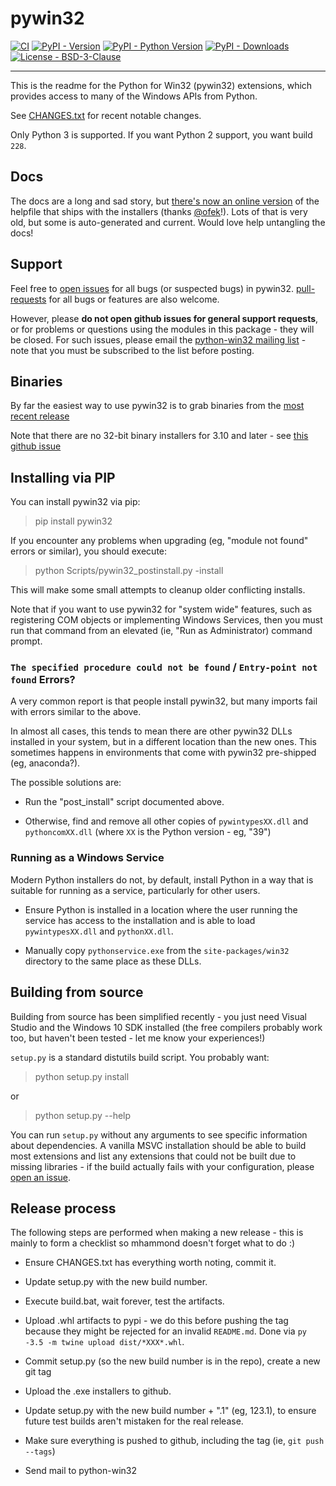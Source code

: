 # pywin32

[![CI](https://github.com/mhammond/pywin32/workflows/CI/badge.svg)](https://github.com/mhammond/pywin32/actions?query=workflow%3ACI)
[![PyPI - Version](https://img.shields.io/pypi/v/pywin32.svg)](https://pypi.org/project/pywin32)
[![PyPI - Python Version](https://img.shields.io/pypi/pyversions/pywin32.svg)](https://pypi.org/project/pywin32)
[![PyPI - Downloads](https://img.shields.io/pypi/dm/pywin32.svg)](https://pypi.org/project/pywin32)
[![License - BSD-3-Clause](https://img.shields.io/badge/license-BSD-green)](https://spdx.org/licenses/BSD-3-Clause.html)

-----

This is the readme for the Python for Win32 (pywin32) extensions, which provides access to many of the Windows APIs from Python.

See [CHANGES.txt](https://github.com/mhammond/pywin32/blob/master/CHANGES.txt) for recent notable changes.

Only Python 3 is supported. If you want Python 2 support, you want build `228`.

## Docs

The docs are a long and sad story, but [there's now an online version](https://mhammond.github.io/pywin32/)
of the helpfile that ships with the installers (thanks [@ofek](https://github.com/mhammond/pywin32/pull/1774)!).
Lots of that is very old, but some is auto-generated and current. Would love help untangling the docs!

## Support

Feel free to [open issues](https://github.com/mhammond/pywin32/issues) for
all bugs (or suspected bugs) in pywin32. [pull-requests](https://github.com/mhammond/pywin32/pulls)
for all bugs or features are also welcome.

However, please **do not open github issues for general support requests**, or
for problems or questions using the modules in this package - they will be
closed. For such issues, please email the
[python-win32 mailing list](http://mail.python.org/mailman/listinfo/python-win32) -
note that you must be subscribed to the list before posting.

## Binaries
By far the easiest way to use pywin32 is to grab binaries from the [most recent release](https://github.com/mhammond/pywin32/releases)

Note that there are no 32-bit binary installers for 3.10 and later - see
[this github issue](https://github.com/mhammond/pywin32/issues/1805)

## Installing via PIP

You can install pywin32 via pip:
> pip install pywin32

If you encounter any problems when upgrading (eg, "module not found" errors or similar), you
should execute:

> python Scripts/pywin32_postinstall.py -install

This will make some small attempts to cleanup older conflicting installs.

Note that if you want to use pywin32 for "system wide" features, such as
registering COM objects or implementing Windows Services, then you must run
that command from an elevated (ie, "Run as Administrator) command prompt.

### `The specified procedure could not be found` / `Entry-point not found` Errors?
A very common report is that people install pywin32, but many imports fail with errors
similar to the above.

In almost all cases, this tends to mean there are other pywin32 DLLs installed in your system,
but in a different location than the new ones. This sometimes happens in environments that
come with pywin32 pre-shipped (eg, anaconda?).

The possible solutions are:

* Run the "post_install" script documented above.

* Otherwise, find and remove all other copies of `pywintypesXX.dll` and `pythoncomXX.dll`
  (where `XX` is the Python version - eg, "39")

### Running as a Windows Service

Modern Python installers do not, by default, install Python in a way that is suitable for
running as a service, particularly for other users.

* Ensure Python is installed in a location where the user running the service has
  access to the installation and is able to load `pywintypesXX.dll` and `pythonXX.dll`.

* Manually copy `pythonservice.exe` from the `site-packages/win32` directory to
  the same place as these DLLs.

## Building from source

Building from source has been simplified recently - you just need Visual Studio
and the Windows 10 SDK installed (the free compilers probably work too, but
haven't been tested - let me know your experiences!)

`setup.py` is a standard distutils build script.  You probably want:

> python setup.py install

or

> python setup.py --help

You can run `setup.py` without any arguments to see
specific information about dependencies.  A vanilla MSVC installation should
be able to build most extensions and list any extensions that could not be
built due to missing libraries - if the build actually fails with your
configuration, please [open an issue](https://github.com/mhammond/pywin32/issues).

## Release process

The following steps are performed when making a new release - this is mainly
to form a checklist so mhammond doesn't forget what to do :)

* Ensure CHANGES.txt has everything worth noting, commit it.

* Update setup.py with the new build number.

* Execute build.bat, wait forever, test the artifacts.

* Upload .whl artifacts to pypi - we do this before pushing the tag because they might be
  rejected for an invalid `README.md`. Done via `py -3.5 -m twine upload dist/*XXX*.whl`.

* Commit setup.py (so the new build number is in the repo), create a new git tag

* Upload the .exe installers to github.

* Update setup.py with the new build number + ".1" (eg, 123.1), to ensure
  future test builds aren't mistaken for the real release.

* Make sure everything is pushed to github, including the tag (ie,
  `git push --tags`)

* Send mail to python-win32
